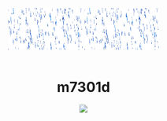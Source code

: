 <div align="center">
  <img src="rain-10807_256.gif" width="30%" style="display:inline-block;">
  <img src="rain-10807_256.gif" width="30%" style="display:inline-block;">
  <br><br>
  <h1>m7301d</h1>
  <img src="https://readme-typing-svg.herokuapp.com/?lines=Welcome+to+my+profile!;Have+a+look+around!&font=Fira%20Code&color=%23D62F79&center=true&width=280&height=50">
</div>
